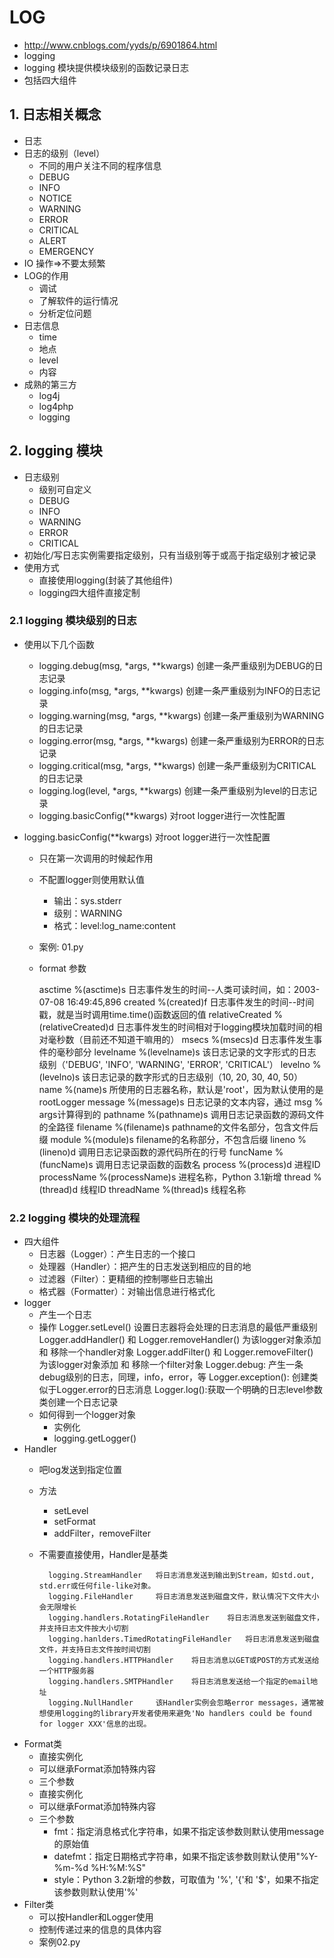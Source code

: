 # LOG
- http://www.cnblogs.com/yyds/p/6901864.html
- logging
- logging 模块提供模块级别的函数记录日志
- 包括四大组件

## 1. 日志相关概念
- 日志
- 日志的级别（level）
    - 不同的用户关注不同的程序信息
    - DEBUG
    - INFO
    - NOTICE
    - WARNING
    - ERROR
    - CRITICAL
    - ALERT
    - EMERGENCY
- IO 操作=>不要太频繁
- LOG的作用
    - 调试
    - 了解软件的运行情况
    - 分析定位问题
- 日志信息
    - time
    - 地点
    - level
    - 内容
- 成熟的第三方
    - log4j
    - log4php
    - logging
## 2. logging 模块
- 日志级别
    - 级别可自定义
    - DEBUG
    - INFO
    - WARNING
    - ERROR
    - CRITICAL
- 初始化/写日志实例需要指定级别，只有当级别等于或高于指定级别才被记录
- 使用方式
    - 直接使用logging(封装了其他组件)
    - logging四大组件直接定制
    
### 2.1 logging 模块级别的日志
- 使用以下几个函数
    - logging.debug(msg, *args, **kwargs)  创建一条严重级别为DEBUG的日志记录
    - logging.info(msg, *args, **kwargs)  创建一条严重级别为INFO的日志记录
    - logging.warning(msg, *args, **kwargs)  创建一条严重级别为WARNING的日志记录
    - logging.error(msg, *args, **kwargs)  创建一条严重级别为ERROR的日志记录
    - logging.critical(msg, *args, **kwargs)  创建一条严重级别为CRITICAL的日志记录
    - logging.log(level, *args, **kwargs)  创建一条严重级别为level的日志记录
    - logging.basicConfig(**kwargs)  对root logger进行一次性配置

- logging.basicConfig(**kwargs)  对root logger进行一次性配置
    - 只在第一次调用的时候起作用
    - 不配置logger则使用默认值
        - 输出：sys.stderr
        - 级别：WARNING
        - 格式：level:log_name:content
    - 案例: 01.py
    - format 参数
    
    
        asctime 	%(asctime)s 	日志事件发生的时间--人类可读时间，如：2003-07-08 16:49:45,896
        created 	%(created)f 	日志事件发生的时间--时间戳，就是当时调用time.time()函数返回的值
        relativeCreated 	%(relativeCreated)d 	日志事件发生的时间相对于logging模块加载时间的相对毫秒数（目前还不知道干嘛用的）
        msecs 	%(msecs)d 	日志事件发生事件的毫秒部分
        levelname 	%(levelname)s 	该日志记录的文字形式的日志级别（'DEBUG', 'INFO', 'WARNING', 'ERROR', 'CRITICAL'）
        levelno 	%(levelno)s 	该日志记录的数字形式的日志级别（10, 20, 30, 40, 50）
        name 	%(name)s 	所使用的日志器名称，默认是'root'，因为默认使用的是 rootLogger
        message 	%(message)s 	日志记录的文本内容，通过 msg % args计算得到的
        pathname 	%(pathname)s 	调用日志记录函数的源码文件的全路径
        filename 	%(filename)s 	pathname的文件名部分，包含文件后缀
        module 	%(module)s 	filename的名称部分，不包含后缀
        lineno 	%(lineno)d 	调用日志记录函数的源代码所在的行号
        funcName 	%(funcName)s 	调用日志记录函数的函数名
        process 	%(process)d 	进程ID
        processName 	%(processName)s 	进程名称，Python 3.1新增
        thread 	%(thread)d 	线程ID
        threadName 	%(thread)s 	线程名称 

### 2.2 logging 模块的处理流程
- 四大组件
    - 日志器（Logger）：产生日志的一个接口
    - 处理器（Handler）：把产生的日志发送到相应的目的地
    - 过滤器（Filter）：更精细的控制哪些日志输出
    - 格式器（Formatter）：对输出信息进行格式化
- logger
    - 产生一个日志
    - 操作
           Logger.setLevel() 	设置日志器将会处理的日志消息的最低严重级别
           Logger.addHandler() 和 Logger.removeHandler() 	为该logger对象添加 和 移除一个handler对象
           Logger.addFilter() 和 Logger.removeFilter() 	为该logger对象添加 和 移除一个filter对象
           Logger.debug: 产生一条debug级别的日志，同理，info，error，等
           Logger.exception(): 创建类似于Logger.error的日志消息
           Logger.log():获取一个明确的日志level参数类创建一个日志记录
    - 如何得到一个logger对象
        - 实例化
        - logging.getLogger()
- Handler
    - 吧log发送到指定位置
    - 方法
        - setLevel
        - setFormat
        - addFilter，removeFilter
    - 不需要直接使用，Handler是基类
    
            logging.StreamHandler 	将日志消息发送到输出到Stream，如std.out, std.err或任何file-like对象。
            logging.FileHandler 	将日志消息发送到磁盘文件，默认情况下文件大小会无限增长
            logging.handlers.RotatingFileHandler 	将日志消息发送到磁盘文件，并支持日志文件按大小切割
            logging.hanlders.TimedRotatingFileHandler 	将日志消息发送到磁盘文件，并支持日志文件按时间切割
            logging.handlers.HTTPHandler 	将日志消息以GET或POST的方式发送给一个HTTP服务器
            logging.handlers.SMTPHandler 	将日志消息发送给一个指定的email地址
            logging.NullHandler 	该Handler实例会忽略error messages，通常被想使用logging的library开发者使用来避免'No handlers could be found for logger XXX'信息的出现。

- Format类
    - 直接实例化
    - 可以继承Format添加特殊内容
    - 三个参数
    - 直接实例化
    - 可以继承Format添加特殊内容
    - 三个参数
        - fmt：指定消息格式化字符串，如果不指定该参数则默认使用message的原始值
        - datefmt：指定日期格式字符串，如果不指定该参数则默认使用"%Y-%m-%d %H:%M:%S" 
        - style：Python 3.2新增的参数，可取值为 '%', '{'和 '$'，如果不指定该参数则默认使用'%'
- Filter类
    - 可以按Handler和Logger使用
    - 控制传递过来的信息的具体内容
    - 案例02.py 